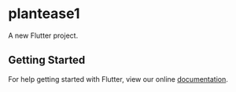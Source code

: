 # plantease1

A new Flutter project.

## Getting Started

For help getting started with Flutter, view our online
[documentation](https://flutter.io/).
